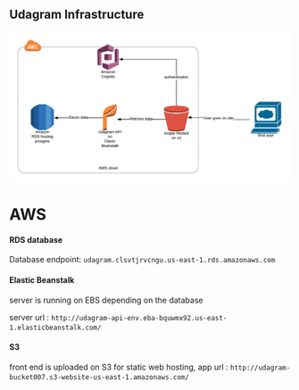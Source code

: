 ## Udagram Infrastructure

![Architecture flow](architectureDiagram.png)

# AWS

#### RDS database

Database endpoint: `udagram.clsvtjrvcngu.us-east-1.rds.amazonaws.com`

#### Elastic Beanstalk

server is running on EBS depending on the database

server url : `http://udagram-api-env.eba-bquwmx92.us-east-1.elasticbeanstalk.com/`

#### S3

front end is uploaded on S3 for static web hosting,
app url : `http://udagram-bucket007.s3-website-us-east-1.amazonaws.com/`
